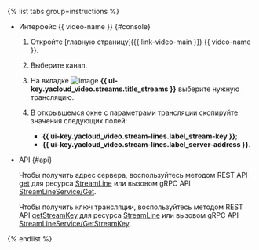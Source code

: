 {% list tabs group=instructions %}

- Интерфейс {{ video-name }} {#console}

  1. Откройте [главную страницу]({{ link-video-main }}) {{ video-name }}.
  1. Выберите канал.
  1. На вкладке ![image](../../_assets/console-icons/antenna-signal.svg) **{{ ui-key.yacloud_video.streams.title_streams }}** выберите нужную трансляцию.
  1. В открывшемся окне с параметрами трансляции скопируйте значения следующих полей:

      * **{{ ui-key.yacloud_video.stream-lines.label_stream-key }}**;
      * **{{ ui-key.yacloud_video.stream-lines.label_server-address }}**.

- API {#api}

  Чтобы получить адрес сервера, воспользуйтесь методом REST API [get](../../video/api-ref/StreamLine/get.md) для ресурса [StreamLine](../../video/api-ref/StreamLine/index.md) или вызовом gRPC API [StreamLineService/Get](../../video/api-ref/grpc/StreamLine/get.md).

  Чтобы получить ключ трансляции, воспользуйтесь методом REST API [getStreamKey](../../video/api-ref/StreamLine/getStreamKey.md) для ресурса [StreamLine](../../video/api-ref/StreamLine/index.md) или вызовом gRPC API [StreamLineService/GetStreamKey](../../video/api-ref/grpc/StreamLine/get.mdStreamKey).

{% endlist %}
